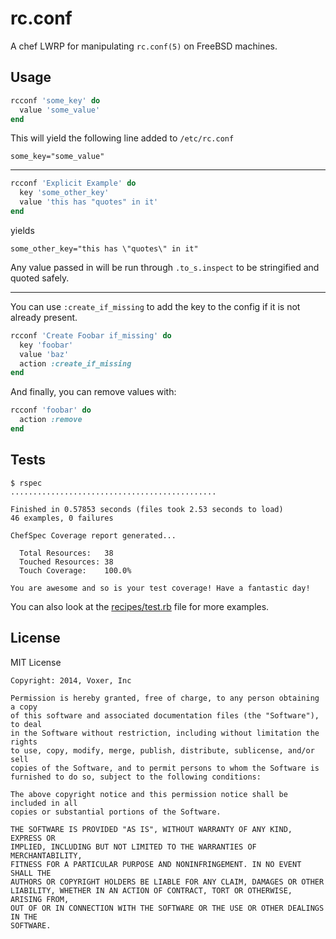 rc.conf
=======

A chef LWRP for manipulating `rc.conf(5)` on FreeBSD machines.

Usage
-----

``` ruby
rcconf 'some_key' do
  value 'some_value'
end
```

This will yield the following line added to `/etc/rc.conf`

```
some_key="some_value"
```

---

``` ruby
rcconf 'Explicit Example' do
  key 'some_other_key'
  value 'this has "quotes" in it'
end
```

yields

```
some_other_key="this has \"quotes\" in it"
```

Any value passed in will be run through `.to_s.inspect` to be stringified
and quoted safely.

---

You can use `:create_if_missing` to add the key to the config if it is
not already present.

``` ruby
rcconf 'Create Foobar if_missing' do
  key 'foobar'
  value 'baz'
  action :create_if_missing
end
```

And finally, you can remove values with:

``` ruby
rcconf 'foobar' do
  action :remove
end
```

Tests
-----

```
$ rspec
..............................................

Finished in 0.57853 seconds (files took 2.53 seconds to load)
46 examples, 0 failures

ChefSpec Coverage report generated...

  Total Resources:   38
  Touched Resources: 38
  Touch Coverage:    100.0%

You are awesome and so is your test coverage! Have a fantastic day!
```

You can also look at the [recipes/test.rb](recipes/test.rb) file
for more examples.

License
-------

MIT License

```
Copyright: 2014, Voxer, Inc

Permission is hereby granted, free of charge, to any person obtaining a copy
of this software and associated documentation files (the "Software"), to deal
in the Software without restriction, including without limitation the rights
to use, copy, modify, merge, publish, distribute, sublicense, and/or sell
copies of the Software, and to permit persons to whom the Software is
furnished to do so, subject to the following conditions:

The above copyright notice and this permission notice shall be included in all
copies or substantial portions of the Software.

THE SOFTWARE IS PROVIDED "AS IS", WITHOUT WARRANTY OF ANY KIND, EXPRESS OR
IMPLIED, INCLUDING BUT NOT LIMITED TO THE WARRANTIES OF MERCHANTABILITY,
FITNESS FOR A PARTICULAR PURPOSE AND NONINFRINGEMENT. IN NO EVENT SHALL THE
AUTHORS OR COPYRIGHT HOLDERS BE LIABLE FOR ANY CLAIM, DAMAGES OR OTHER
LIABILITY, WHETHER IN AN ACTION OF CONTRACT, TORT OR OTHERWISE, ARISING FROM,
OUT OF OR IN CONNECTION WITH THE SOFTWARE OR THE USE OR OTHER DEALINGS IN THE
SOFTWARE.
```

